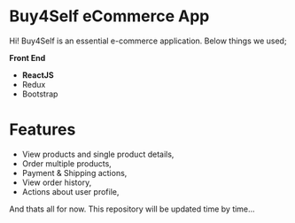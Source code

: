 
# Buy4Self eCommerce App

Hi! Buy4Self is an essential e-commerce application.  Below things we used;

**Front End**

 - **ReactJS**
 - Redux
 - Bootstrap


# Features
- View products and single product details, 
- Order multiple products,
- Payment & Shipping actions,
- View order history,
- Actions about user profile,


 And thats all for now. This repository will be updated time by time...
  
